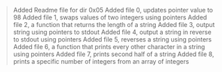 >Added Readme file for dir 0x05
 >Added file 0, updates pointer value to 98
 >Added file 1, swaps values of two integers using pointers
 >Added file 2, a function that returns the length of a string
 >Added file 3, output string using pointers to stdout
 >Added file 4, output a string in reverse to stdout using pointers
 >Added file 5, reverses a string using pointers
 >Added file 6, a function that prints every other character in a string using pointers
 >Added file 7, prints second half of a string
 >Added file 8, prints a specific number of integers from an array of integers
